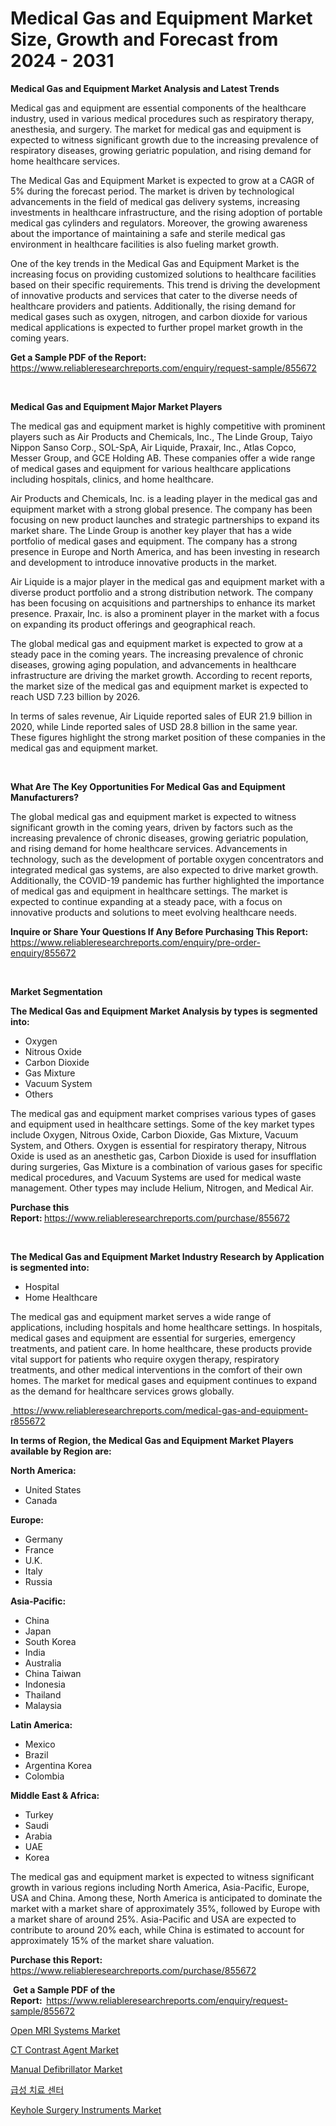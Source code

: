 <p><h1>Medical Gas and Equipment Market Size, Growth and Forecast from 2024 - 2031</h1></p><p><strong>Medical Gas and Equipment Market Analysis and Latest Trends</strong></p>
<p><p>Medical gas and equipment are essential components of the healthcare industry, used in various medical procedures such as respiratory therapy, anesthesia, and surgery. The market for medical gas and equipment is expected to witness significant growth due to the increasing prevalence of respiratory diseases, growing geriatric population, and rising demand for home healthcare services.</p><p>The Medical Gas and Equipment Market is expected to grow at a CAGR of 5% during the forecast period. The market is driven by technological advancements in the field of medical gas delivery systems, increasing investments in healthcare infrastructure, and the rising adoption of portable medical gas cylinders and regulators. Moreover, the growing awareness about the importance of maintaining a safe and sterile medical gas environment in healthcare facilities is also fueling market growth.</p><p>One of the key trends in the Medical Gas and Equipment Market is the increasing focus on providing customized solutions to healthcare facilities based on their specific requirements. This trend is driving the development of innovative products and services that cater to the diverse needs of healthcare providers and patients. Additionally, the rising demand for medical gases such as oxygen, nitrogen, and carbon dioxide for various medical applications is expected to further propel market growth in the coming years.</p></p>
<p><strong>Get a Sample PDF of the Report:&nbsp;</strong> <a href="https://www.reliableresearchreports.com/enquiry/request-sample/855672">https://www.reliableresearchreports.com/enquiry/request-sample/855672</a></p>
<p>&nbsp;</p>
<p><strong>Medical Gas and Equipment Major Market Players</strong></p>
<p><p>The medical gas and equipment market is highly competitive with prominent players such as Air Products and Chemicals, Inc., The Linde Group, Taiyo Nippon Sanso Corp., SOL-SpA, Air Liquide, Praxair, Inc., Atlas Copco, Messer Group, and GCE Holding AB. These companies offer a wide range of medical gases and equipment for various healthcare applications including hospitals, clinics, and home healthcare.</p><p>Air Products and Chemicals, Inc. is a leading player in the medical gas and equipment market with a strong global presence. The company has been focusing on new product launches and strategic partnerships to expand its market share. The Linde Group is another key player that has a wide portfolio of medical gases and equipment. The company has a strong presence in Europe and North America, and has been investing in research and development to introduce innovative products in the market.</p><p>Air Liquide is a major player in the medical gas and equipment market with a diverse product portfolio and a strong distribution network. The company has been focusing on acquisitions and partnerships to enhance its market presence. Praxair, Inc. is also a prominent player in the market with a focus on expanding its product offerings and geographical reach.</p><p>The global medical gas and equipment market is expected to grow at a steady pace in the coming years. The increasing prevalence of chronic diseases, growing aging population, and advancements in healthcare infrastructure are driving the market growth. According to recent reports, the market size of the medical gas and equipment market is expected to reach USD 7.23 billion by 2026.</p><p>In terms of sales revenue, Air Liquide reported sales of EUR 21.9 billion in 2020, while Linde reported sales of USD 28.8 billion in the same year. These figures highlight the strong market position of these companies in the medical gas and equipment market.</p></p>
<p>&nbsp;</p>
<p><strong>What Are The Key Opportunities For Medical Gas and Equipment Manufacturers?</strong></p>
<p><p>The global medical gas and equipment market is expected to witness significant growth in the coming years, driven by factors such as the increasing prevalence of chronic diseases, growing geriatric population, and rising demand for home healthcare services. Advancements in technology, such as the development of portable oxygen concentrators and integrated medical gas systems, are also expected to drive market growth. Additionally, the COVID-19 pandemic has further highlighted the importance of medical gas and equipment in healthcare settings. The market is expected to continue expanding at a steady pace, with a focus on innovative products and solutions to meet evolving healthcare needs.</p></p>
<p><strong>Inquire or Share Your Questions If Any Before Purchasing This Report:</strong> <a href="https://www.reliableresearchreports.com/enquiry/pre-order-enquiry/855672">https://www.reliableresearchreports.com/enquiry/pre-order-enquiry/855672</a></p>
<p>&nbsp;</p>
<p><strong>Market Segmentation</strong></p>
<p><strong>The Medical Gas and Equipment Market Analysis by types is segmented into:</strong></p>
<p><ul><li>Oxygen</li><li>Nitrous Oxide</li><li>Carbon Dioxide</li><li>Gas Mixture</li><li>Vacuum System</li><li>Others</li></ul></p>
<p><p>The medical gas and equipment market comprises various types of gases and equipment used in healthcare settings. Some of the key market types include Oxygen, Nitrous Oxide, Carbon Dioxide, Gas Mixture, Vacuum System, and Others. Oxygen is essential for respiratory therapy, Nitrous Oxide is used as an anesthetic gas, Carbon Dioxide is used for insufflation during surgeries, Gas Mixture is a combination of various gases for specific medical procedures, and Vacuum Systems are used for medical waste management. Other types may include Helium, Nitrogen, and Medical Air.</p></p>
<p><strong>Purchase this Report:&nbsp;</strong><a href="https://www.reliableresearchreports.com/purchase/855672">https://www.reliableresearchreports.com/purchase/855672</a></p>
<p>&nbsp;</p>
<p><strong>The Medical Gas and Equipment Market Industry Research by Application is segmented into:</strong></p>
<p><ul><li>Hospital</li><li>Home Healthcare</li></ul></p>
<p><p>The medical gas and equipment market serves a wide range of applications, including hospitals and home healthcare settings. In hospitals, medical gases and equipment are essential for surgeries, emergency treatments, and patient care. In home healthcare, these products provide vital support for patients who require oxygen therapy, respiratory treatments, and other medical interventions in the comfort of their own homes. The market for medical gases and equipment continues to expand as the demand for healthcare services grows globally.</p></p>
<p><a href="https://www.reliableresearchreports.com/medical-gas-and-equipment-r855672">&nbsp;https://www.reliableresearchreports.com/medical-gas-and-equipment-r855672</a></p>
<p><strong>In terms of Region, the Medical Gas and Equipment Market Players available by Region are:</strong></p>
<p>
    <p> <strong> North America: </strong>
        <ul>
            <li>United States</li>
            <li>Canada</li>
        </ul>
        </p> 
    <p> <strong> Europe: </strong>
        <ul>
            <li>Germany</li>
            <li>France</li>
            <li>U.K.</li>
            <li>Italy</li>
            <li>Russia</li>
        </ul>
        </p> 
    <p> <strong> Asia-Pacific: </strong>
        <ul>
            <li>China</li>
            <li>Japan</li>
            <li>South Korea</li>
            <li>India</li>
            <li>Australia</li>
            <li>China Taiwan</li>
            <li>Indonesia</li>
            <li>Thailand</li>
            <li>Malaysia</li>
        </ul>
        </p> 
    <p> <strong> Latin America: </strong>
        <ul>
            <li>Mexico</li>
            <li>Brazil</li>
            <li>Argentina Korea</li>
            <li>Colombia</li>
        </ul>
        </p> 
    <p> <strong> Middle East & Africa: </strong>
        <ul>
            <li>Turkey</li>
            <li>Saudi</li>
            <li>Arabia</li>
            <li>UAE</li>
            <li>Korea</li>
        </ul>
    </p>
    </p>
<p><p>The medical gas and equipment market is expected to witness significant growth in various regions including North America, Asia-Pacific, Europe, USA and China. Among these, North America is anticipated to dominate the market with a market share of approximately 35%, followed by Europe with a market share of around 25%. Asia-Pacific and USA are expected to contribute to around 20% each, while China is estimated to account for approximately 15% of the market share valuation.</p></p>
<p><strong>Purchase this Report: </strong><a href="https://www.reliableresearchreports.com/purchase/855672">https://www.reliableresearchreports.com/purchase/855672</a></p>
<p>&nbsp;<strong>Get a Sample PDF of the Report:&nbsp;&nbsp;</strong><a href="https://www.reliableresearchreports.com/enquiry/request-sample/855672">https://www.reliableresearchreports.com/enquiry/request-sample/855672</a></p>
<p><strong></strong></p>
<p><p><a href="https://github.com/ayamgoreng5458/Market-Research-Report-List-1/blob/main/open-mri-systems-market.md">Open MRI Systems Market</a></p><p><a href="https://github.com/nicholepatriciadoylenwnrjr0/Market-Research-Report-List-3/blob/main/ct-contrast-agent-market.md">CT Contrast Agent Market</a></p><p><a href="https://github.com/nigngrjl95/Market-Research-Report-List-1/blob/main/manual-defibrillator-market.md">Manual Defibrillator Market</a></p><p><a href="https://github.com/konokaryan/Market-Research-Report-List-2/blob/main/199724174888.md">급성 치료 센터</a></p><p><a href="https://github.com/gamblestampleyjenny50m5sl6/Market-Research-Report-List-3/blob/main/keyhole-surgery-instruments-market.md">Keyhole Surgery Instruments Market</a></p></p>